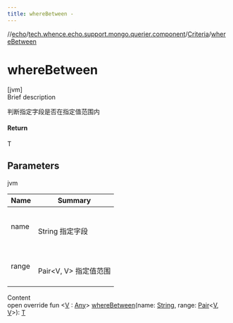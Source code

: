 ```yaml
---
title: whereBetween -
---
```

//[echo](../../index.md)/[tech.whence.echo.support.mongo.querier.component](../index.md)/[Criteria](index.md)/[whereBetween](where-between.md)



# whereBetween  
[jvm]  
Brief description  


判断指定字段是否在指定值范围内



#### Return  


T



## Parameters  
  
jvm  
  
|  Name|  Summary| 
|---|---|
| name| <br><br>String 指定字段<br><br>
| range| <br><br>Pair<V, V> 指定值范围<br><br>
  
  
Content  
open override fun <[V](where-between.md) : [Any](https://kotlinlang.org/api/latest/jvm/stdlib/kotlin/-any/index.html)> [whereBetween](where-between.md)(name: [String](https://kotlinlang.org/api/latest/jvm/stdlib/kotlin/-string/index.html), range: [Pair](https://kotlinlang.org/api/latest/jvm/stdlib/kotlin/-pair/index.html)<[V](where-between.md), [V](where-between.md)>): [T](index.md)  




